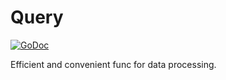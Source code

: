# Query

[![GoDoc](https://godoc.org/github.com/donnol/query?status.svg)](https://godoc.org/github.com/donnol/query)

Efficient and convenient func for data processing.
